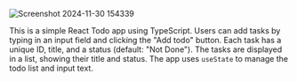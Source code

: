 ![Screenshot 2024-11-30 154339](https://github.com/user-attachments/assets/b2f3962d-71d0-4a93-80ed-4803a50957cf)

This is a simple React Todo app using TypeScript. Users can add tasks by typing in an input field and clicking the "Add todo" button. Each task has a unique ID, title, and a status (default: "Not Done"). The tasks are displayed in a list, showing their title and status. The app uses `useState` to manage the todo list and input text.
